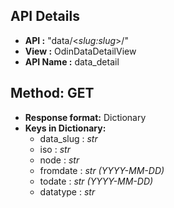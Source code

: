 ## API Details
* __API :__ "data/<*slug:slug*>/"
* __View :__ OdinDataDetailView
* __API Name :__ data_detail

## Method: GET

* __Response format:__ Dictionary
* __Keys in Dictionary:__
   * data_slug : _str_
   * iso : *str*
   * node : *str*
   * fromdate : *str (YYYY-MM-DD)*
   * todate : *str (YYYY-MM-DD)*
   * datatype : *str*